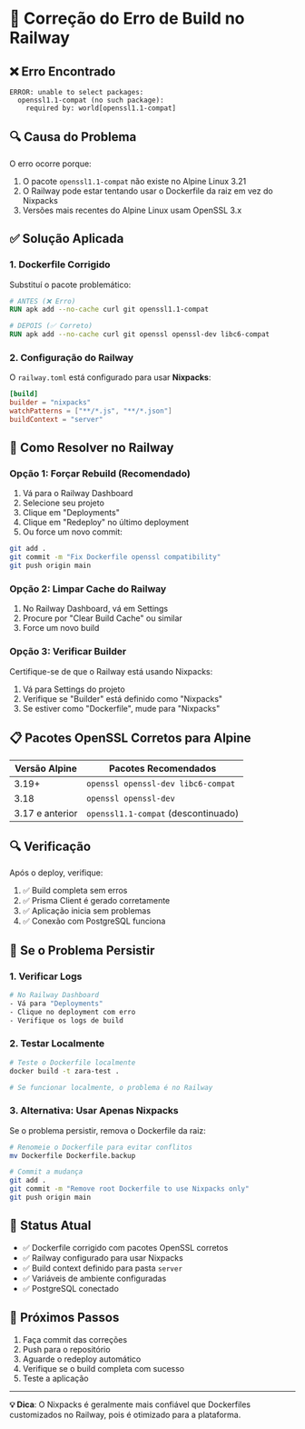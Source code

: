 # 🔧 Correção do Erro de Build no Railway

## ❌ Erro Encontrado

```
ERROR: unable to select packages:
  openssl1.1-compat (no such package):
    required by: world[openssl1.1-compat]
```

## 🔍 Causa do Problema

O erro ocorre porque:
1. O pacote `openssl1.1-compat` não existe no Alpine Linux 3.21
2. O Railway pode estar tentando usar o Dockerfile da raiz em vez do Nixpacks
3. Versões mais recentes do Alpine Linux usam OpenSSL 3.x

## ✅ Solução Aplicada

### 1. Dockerfile Corrigido
Substituí o pacote problemático:

```dockerfile
# ANTES (❌ Erro)
RUN apk add --no-cache curl git openssl1.1-compat

# DEPOIS (✅ Correto)
RUN apk add --no-cache curl git openssl openssl-dev libc6-compat
```

### 2. Configuração do Railway
O `railway.toml` está configurado para usar **Nixpacks**:

```toml
[build]
builder = "nixpacks"
watchPatterns = ["**/*.js", "**/*.json"]
buildContext = "server"
```

## 🚀 Como Resolver no Railway

### Opção 1: Forçar Rebuild (Recomendado)
1. Vá para o Railway Dashboard
2. Selecione seu projeto
3. Clique em "Deployments"
4. Clique em "Redeploy" no último deployment
5. Ou force um novo commit:

```bash
git add .
git commit -m "Fix Dockerfile openssl compatibility"
git push origin main
```

### Opção 2: Limpar Cache do Railway
1. No Railway Dashboard, vá em Settings
2. Procure por "Clear Build Cache" ou similar
3. Force um novo build

### Opção 3: Verificar Builder
Certifique-se de que o Railway está usando Nixpacks:
1. Vá para Settings do projeto
2. Verifique se "Builder" está definido como "Nixpacks"
3. Se estiver como "Dockerfile", mude para "Nixpacks"

## 📋 Pacotes OpenSSL Corretos para Alpine

| Versão Alpine | Pacotes Recomendados |
|---------------|---------------------|
| 3.19+ | `openssl openssl-dev libc6-compat` |
| 3.18 | `openssl openssl-dev` |
| 3.17 e anterior | `openssl1.1-compat` (descontinuado) |

## 🔍 Verificação

Após o deploy, verifique:
1. ✅ Build completa sem erros
2. ✅ Prisma Client é gerado corretamente
3. ✅ Aplicação inicia sem problemas
4. ✅ Conexão com PostgreSQL funciona

## 🚨 Se o Problema Persistir

### 1. Verificar Logs
```bash
# No Railway Dashboard
- Vá para "Deployments"
- Clique no deployment com erro
- Verifique os logs de build
```

### 2. Testar Localmente
```bash
# Teste o Dockerfile localmente
docker build -t zara-test .

# Se funcionar localmente, o problema é no Railway
```

### 3. Alternativa: Usar Apenas Nixpacks
Se o problema persistir, remova o Dockerfile da raiz:

```bash
# Renomeie o Dockerfile para evitar conflitos
mv Dockerfile Dockerfile.backup

# Commit a mudança
git add .
git commit -m "Remove root Dockerfile to use Nixpacks only"
git push origin main
```

## 📝 Status Atual

- ✅ Dockerfile corrigido com pacotes OpenSSL corretos
- ✅ Railway configurado para usar Nixpacks
- ✅ Build context definido para pasta `server`
- ✅ Variáveis de ambiente configuradas
- ✅ PostgreSQL conectado

## 🎯 Próximos Passos

1. Faça commit das correções
2. Push para o repositório
3. Aguarde o redeploy automático
4. Verifique se o build completa com sucesso
5. Teste a aplicação

---

**💡 Dica**: O Nixpacks é geralmente mais confiável que Dockerfiles customizados no Railway, pois é otimizado para a plataforma.